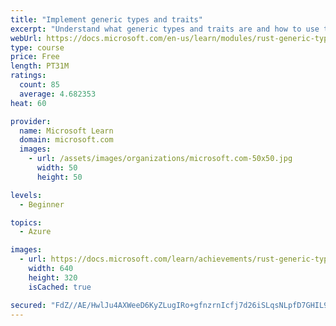 ```yaml
---
title: "Implement generic types and traits"
excerpt: "Understand what generic types and traits are and how to use them in Rust."
webUrl: https://docs.microsoft.com/en-us/learn/modules/rust-generic-types-traits/
type: course
price: Free
length: PT31M
ratings:
  count: 85
  average: 4.682353
heat: 60

provider:
  name: Microsoft Learn
  domain: microsoft.com
  images:
    - url: /assets/images/organizations/microsoft.com-50x50.jpg
      width: 50
      height: 50

levels:
  - Beginner

topics:
  - Azure

images:
  - url: https://docs.microsoft.com/learn/achievements/rust-generic-types-traits-social.png
    width: 640
    height: 320
    isCached: true

secured: "FdZ//AE/HwlJu4AXWeeD6KyZLugIRo+gfnzrnIcfj7d26iSLqsNLpfD7GHIL9xHQmOn6nfe/4VSILf2U4AsrGv6gggC4m9lYiwBfdryvTnbwBso+OBcgFxvkwwwWFWxJWilwTmrk4zF5xcq/xC4dAauLC1UpWrL4xPyy926TcqqgKZ0tu1amXVetBod7OPRWWx1TfqlsejzBH/9bMr0Eubfb3zQuan7aM7DXXZLfsTJ51Dl2KEO1rpjyg7dYU0sMYNyt8hTOtk6K/DftQaAgYc6y5NW06h4QP6ditrULZ4jyy+UPaVyltpwkf9QydXYN6VTzZFxC1wp2ny1IOY3vkEN5Y4E69Tng4Aakl1z6E+JbjUiuc9CaQrAO0G1Odv8JXXYatLhCCwMnFZJCuj0lgHdR6z/zyxVez/MAfUouA1Y=;JslVaD4dZETm+2RGYE3trg=="
---
```



